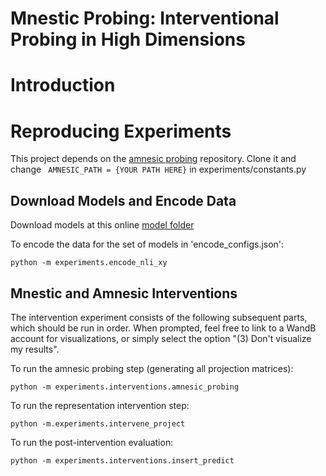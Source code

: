 # Mnestic Probing: Interventional Probing in High Dimensions

# Introduction

# Reproducing Experiments

This project depends on the [amnesic probing]() repository. Clone it and change
``` AMNESIC_PATH = {YOUR PATH HERE}```
in experiments/constants.py

## Download Models and Encode Data
Download models at this online [model folder](sdfsds.gm)

To encode the data for the set of models in 'encode_configs.json':
```
python -m experiments.encode_nli_xy
```


## Mnestic and Amnesic Interventions
The intervention experiment consists of the following subsequent parts, which should be run in order.
When prompted, feel free to link to a WandB account for visualizations, or simply select the option "(3) Don't visualize my results".

To run the amnesic probing step (generating all projection matrices): 
```
python -m experiments.interventions.amnesic_probing
```

To run the representation intervention step:
```
python -m.experiments.intervene_project
```

To run the post-intervention evaluation:
```
python -m experiments.interventions.insert_predict
```


<!-- # Cite Us!
```python
``` -->
